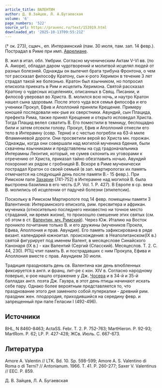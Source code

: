 ```yaml
---
article_title: ВАЛЕНТИН
author: Д. В.Зайцев, Л. А.Бугаевская
volume: '6'
page_numbers: '522'
source_url: https://pravenc.ru/text/153919.html
downloaded_at: '2025-10-13T09:55:21Z'
---
```


(† ок. 273), сщмч., еп. Интерамнский (пам. 30 июля, пам. зап. 14 февр.). Пострадал в Риме при имп. [Аврелиане](https://pravenc.ru/text/Аврелиан.html).

В. жил в итал. обл. Умбрии. Согласно мученическим Актам V-VI вв. (по А. Аморе), обладал даром чудотворений и молитвой исцелял людей от разных болезней. Однажды он вылечил брата трибуна Фронтона, о чем тот рассказал философу Кратону, сын к-рого Херимон в течение 3 лет страдал такой же болезнью. Кратон был язычником, но попросил епископа приехать в Рим и исцелить Херимона. Святой рассказал Кратону о чудесных исцелениях, описанных в Свящ. Писании, и философ уверовал во Христа. В. молился всю ночь, и наутро Кратон нашел сына здоровым. После этого чуда вся семья философа и его ученики Прокул, Ефив и Аполлоний приняли Крещение. Примеру юношей последовали нек-рые их сверстники. Авундий, сын Плацида, префекта Рима, также принял Крещение и открыто исповедал Христа. Тогда Плацид велел схватить В. Его поместили в темницу, беспощадно били и затем отсекли голову. Прокул, Ефив и Аполлоний отнесли его тело в Интерамну (совр. Терни) и с честью погребли на 63-й миле Фламиниевой дороги. Они просветили верой во Христа мн. горожан. Однажды, когда они совершали над могилой мученика бдения, были схвачены язычниками и представлены на суд градоначальника Интерамны Леонтия, который, не сумев склонить их уговорами к отречению от Христа, приказал тайно обезглавить ночью. Авундий похоронил их рядом с гробницей В. Вскоре в Риме мученически пострадал Кратон со своей семьей (в зап. мартирологах их память отмечается на следующий день после памяти В.- 15 февр.). При Римском папе [Захарии](https://pravenc.ru/text/Захария.html) (741-752) в Интерамне над могилой В. была выстроена базилика в его честь (LP. Vol. 1. P. 427). В Европе в ср. века В. молились об исцелении от падучей болезни (эпилепсии).

Поскольку в Римском Мартирологе под 14 февр. помещены памяти 3 Валентинов: Интерамнского епископа, рим. пресвитера и африкан. мученика (относительно последнего неизвестно ни точное место страданий, ни время жизни), то произошло смешение этих святых (см. об этом в ст. [Валентин, мч. Римский](<https://pravenc.ru/text/Валентин  мч  Римский.html>)). Через Юж. Италию на Восток проникло почитание только В. и его дружины (мучеников Прокла, Ефива, Аполлония и прав. Авундия). Его память зафиксирована в ряде визант. календарей южноитал. происхождения: в Неаполитанском(IX в.) святой фигурирует под именем Валент, в месяцеслове Синайского Канонаря (IX в.) - как Валентий (Сергий (Спасский). Месяцеслов. Т. 2. С. 44, 230). РПЦ чтит память В. и пострадавших с ним Прокула, Ефива и Аполлония вместе с прав. Авундием 30 июля.

Традиция праздновать день св. Валентина как день влюбленных фиксируется в англ. и франц. лит-ре с кон. XIV в. Согласно народному поверью, к-рое нашло отражение у Дж. [Чосера](https://pravenc.ru/text/Чосера.html) и в 34-й и 35-й балладах англ. поэта Дж. Гауэра, в этот день птицы начинают искать себе пару. Однако более вероятным представляется то, что празднование этого дня заменило собой луперкалии - древний рим. праздник жен. плодородия, приходившийся на середину февр. и запрещенный при папе Геласии I (492-496).

## Источники

BHL, N 8460-8463; ActaSS. Febr. T. 2. P. 752-763; MartHieron. P. 92-93; MartRom. P. 62; LP. P. 427-428; ЖСв. Июль. С. 667-673.

## Литература

Amore A. Valentin // LTK. Bd. 10. Sp. 598-599; Amore A. S. Valentino di Roma o di Terni? // Antonianum. 1966. T. 41. P. 260-277; Saxer V. Valentinus // EEC. P. 859.

Д. В.  Зайцев,  Л. А.  Бугаевская
